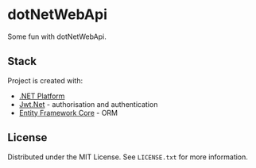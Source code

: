 # dotNetWebApi
Some fun with dotNetWebApi.


## Stack

Project is created with:
* [.NET Platform](https://github.com/dotnet)
* [Jwt.Net](https://github.com/jwt-dotnet) - authorisation and authentication
* [Entity Framework Core](https://github.com/dotnet/efcore) - ORM


## License
Distributed under the MIT License. See `LICENSE.txt` for more information.
